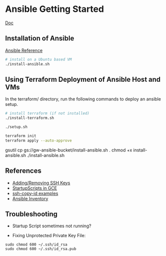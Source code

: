 # Ansible Getting Started

[Doc](https://docs.google.com/document/d/1JmVDth4J8uCz_64bKF176fu9EOgQg1hV7J3k1HabASI/edit#)

## Installation of Ansible
[Ansible Reference](https://docs.ansible.com/ansible/latest/installation_guide/intro_installation.html)

```bash
# install on a Ubuntu based VM
./install-ansible.sh
```

## Using Terraform Deployment of Ansible Host and VMs

In the terraform/ directory, run the following commands to deploy an ansible setup.

```bash
# install terraform (if not installed)
./install-terraform.sh

./setup.sh

terraform init
terraform apply --auto-approve
```


gsutil cp gs://gw-ansible-bucket/install-ansible.sh .
chmod +x install-ansible.sh 
./install-ansible.sh 

## References

* [Adding/Removing SSH Keys](https://cloud.google.com/compute/docs/instances/adding-removing-ssh-keys)
* [StartupScripts in GCE](https://cloud.google.com/compute/docs/startupscript#using_a_local_startup_script_file)
* [ssh-copy-id examples](https://www.ssh.com/ssh/copy-id#sec-Copy-the-key-to-a-server)
* [Ansible Inventory](https://docs.ansible.com/ansible/2.4/intro_inventory.html)

## Troubleshooting

* Startup Script sometimes not running?

* Fixing Unprotected Private Key File:
```
sudo chmod 600 ~/.ssh/id_rsa
sudo chmod 600 ~/.ssh/id_rsa.pub
```

